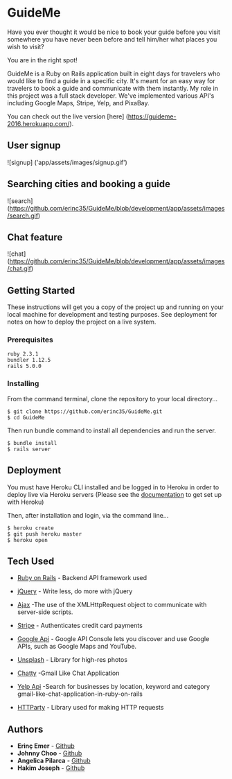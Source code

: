 # GuideMe

Have you ever thought it would be nice to book your guide before you visit somewhere you have never been before and tell him/her what places you wish to visit?

You are in the right spot!

GuideMe is a Ruby on Rails application built in eight days for travelers who would like to find a guide in a specific city. It's meant for an easy way for travelers to book a guide and communicate with them instantly. My role in this project was a full stack developer. We've implemented various API's including Google Maps, Stripe, Yelp, and PixaBay.

You can check out the live version [here] (https://guideme-2016.herokuapp.com/).

## User signup

![signup] ('app/assets/images/signup.gif')

## Searching cities and booking a guide

![search] (https://github.com/erinc35/GuideMe/blob/development/app/assets/images/search.gif)

## Chat feature

![chat] (https://github.com/erinc35/GuideMe/blob/development/app/assets/images/chat.gif)

## Getting Started

These instructions will get you a copy of the project up and running on your local machine for development and testing purposes. See deployment for notes on how to deploy the project on a live system.

### Prerequisites

```
ruby 2.3.1
bundler 1.12.5
rails 5.0.0
```

### Installing
From the command terminal, clone the repository to your local directory...
```
$ git clone https://github.com/erinc35/GuideMe.git
$ cd GuideMe
```

Then run bundle command to install all dependencies and run the server.

```
$ bundle install
$ rails server
```

## Deployment

You must have Heroku CLI installed and be logged in to Heroku in order to deploy live via Heroku servers
(Please see the [documentation](https://devcenter.heroku.com) to get set up with Heroku)

Then, after installation and login, via the command line...
```
$ heroku create
$ git push heroku master
$ heroku open
```
## Tech Used

* [Ruby on Rails](http://api.rubyonrails.org/) - Backend API framework used
* [jQuery](https://jquery.com/) - Write less, do more with jQuery
* [Ajax](https://developer.mozilla.org/en-US/docs/AJAX/Getting_Started) -The use of the XMLHttpRequest object to communicate with server-side scripts.

* [Stripe](https://stripe.com/docs/api) - Authenticates credit card payments
* [Google Api](https://console.developers.google.com/?pli=1) - Google API Console lets you discover and use Google APIs, such as Google Maps and YouTube.
* [Unsplash](https://unsplash.com/developers) - Library for high-res photos
* [Chatty](http://josephndungu.com/tutorials/) -Gmail Like Chat Application
* [Yelp Api](https://www.yelp.com/developers/documentation/v2/overview) -Search for businesses by location, keyword and category
gmail-like-chat-application-in-ruby-on-rails
* [HTTParty](https://github.com/jnunemaker/httparty) - Library used for making HTTP requests

## Authors

* **Erinç Emer** - [Github](https://github.com/erinc35)
* **Johnny Choo** - [Github](https://github.com/jchoo157)
* **Angelica Pilarca** - [Github](https://github.com/APilarca)
* **Hakim Joseph** - [Github](https://github.com/HakimJoseph)

